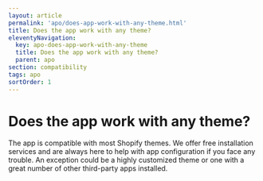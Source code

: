 ```yaml
---
layout: article
permalink: 'apo/does-app-work-with-any-theme.html'
title: Does the app work with any theme?
eleventyNavigation:
  key: apo-does-app-work-with-any-theme
  title: Does the app work with any theme?
  parent: apo
section: compatibility
tags: apo
sortOrder: 1
---
```


# Does the app work with any theme?

The app is compatible with most Shopify themes. We offer free installation services and are always here to help with app configuration if you face any trouble. An exception could be a highly customized theme or one with a great number of other third-party apps installed.
